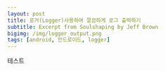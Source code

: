 ```yaml
---
layout: post
title: 로거(Logger)사용하여 깔끔하게 로그 출력하기 
subtitle: Excerpt from Soulshaping by Jeff Brown
bigimg: /img/logger_output.png
tags: [android, 안드로이드, logger]
---
```


 테스트 
